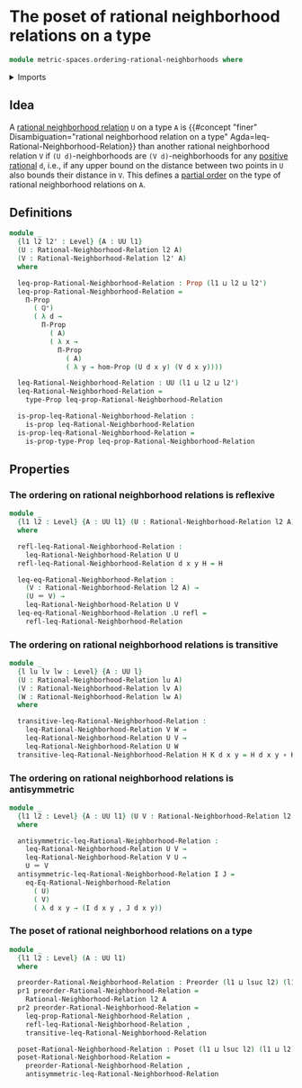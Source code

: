# The poset of rational neighborhood relations on a type

```agda
module metric-spaces.ordering-rational-neighborhoods where
```

<details><summary>Imports</summary>

```agda
open import elementary-number-theory.positive-rational-numbers

open import foundation.binary-relations
open import foundation.dependent-pair-types
open import foundation.function-types
open import foundation.identity-types
open import foundation.propositions
open import foundation.universe-levels

open import metric-spaces.rational-neighborhoods

open import order-theory.posets
open import order-theory.preorders
```

</details>

## Idea

A [rational neighborhood relation](metric-spaces.rational-neighborhoods.md) `U`
on a type `A` is
{{#concept "finer" Disambiguation="rational neighborhood relation on a type" Agda=leq-Rational-Neighborhood-Relation}}
than another rational neighborhood relation `V` if `(U d)`-neighborhoods are
`(V d)`-neighborhoods for any
[positive rational](elementary-number-theory.positive-rational-numbers.md) `d`,
i.e., if any upper bound on the distance between two points in `U` also bounds
their distance in `V`. This defines a [partial order](order-theory.posets.md) on the
type of rational neighborhood relations on `A`.

## Definitions

```agda
module _
  {l1 l2 l2' : Level} {A : UU l1}
  (U : Rational-Neighborhood-Relation l2 A)
  (V : Rational-Neighborhood-Relation l2' A)
  where

  leq-prop-Rational-Neighborhood-Relation : Prop (l1 ⊔ l2 ⊔ l2')
  leq-prop-Rational-Neighborhood-Relation =
    Π-Prop
      ( ℚ⁺)
      ( λ d →
        Π-Prop
          ( A)
          ( λ x →
            Π-Prop
              ( A)
              ( λ y → hom-Prop (U d x y) (V d x y))))

  leq-Rational-Neighborhood-Relation : UU (l1 ⊔ l2 ⊔ l2')
  leq-Rational-Neighborhood-Relation =
    type-Prop leq-prop-Rational-Neighborhood-Relation

  is-prop-leq-Rational-Neighborhood-Relation :
    is-prop leq-Rational-Neighborhood-Relation
  is-prop-leq-Rational-Neighborhood-Relation =
    is-prop-type-Prop leq-prop-Rational-Neighborhood-Relation
```

## Properties

### The ordering on rational neighborhood relations is reflexive

```agda
module _
  {l1 l2 : Level} {A : UU l1} (U : Rational-Neighborhood-Relation l2 A)
  where

  refl-leq-Rational-Neighborhood-Relation :
    leq-Rational-Neighborhood-Relation U U
  refl-leq-Rational-Neighborhood-Relation d x y H = H

  leq-eq-Rational-Neighborhood-Relation :
    (V : Rational-Neighborhood-Relation l2 A) →
    (U ＝ V) →
    leq-Rational-Neighborhood-Relation U V
  leq-eq-Rational-Neighborhood-Relation .U refl =
    refl-leq-Rational-Neighborhood-Relation
```

### The ordering on rational neighborhood relations is transitive

```agda
module _
  {l lu lv lw : Level} {A : UU l}
  (U : Rational-Neighborhood-Relation lu A)
  (V : Rational-Neighborhood-Relation lv A)
  (W : Rational-Neighborhood-Relation lw A)
  where

  transitive-leq-Rational-Neighborhood-Relation :
    leq-Rational-Neighborhood-Relation V W →
    leq-Rational-Neighborhood-Relation U V →
    leq-Rational-Neighborhood-Relation U W
  transitive-leq-Rational-Neighborhood-Relation H K d x y = H d x y ∘ K d x y
```

### The ordering on rational neighborhood relations is antisymmetric

```agda
module _
  {l1 l2 : Level} {A : UU l1} (U V : Rational-Neighborhood-Relation l2 A)
  where

  antisymmetric-leq-Rational-Neighborhood-Relation :
    leq-Rational-Neighborhood-Relation U V →
    leq-Rational-Neighborhood-Relation V U →
    U ＝ V
  antisymmetric-leq-Rational-Neighborhood-Relation I J =
    eq-Eq-Rational-Neighborhood-Relation
      ( U)
      ( V)
      ( λ d x y → (I d x y , J d x y))
```

### The poset of rational neighborhood relations on a type

```agda
module _
  {l1 l2 : Level} (A : UU l1)
  where

  preorder-Rational-Neighborhood-Relation : Preorder (l1 ⊔ lsuc l2) (l1 ⊔ l2)
  pr1 preorder-Rational-Neighborhood-Relation =
    Rational-Neighborhood-Relation l2 A
  pr2 preorder-Rational-Neighborhood-Relation =
    leq-prop-Rational-Neighborhood-Relation ,
    refl-leq-Rational-Neighborhood-Relation ,
    transitive-leq-Rational-Neighborhood-Relation

  poset-Rational-Neighborhood-Relation : Poset (l1 ⊔ lsuc l2) (l1 ⊔ l2)
  poset-Rational-Neighborhood-Relation =
    preorder-Rational-Neighborhood-Relation ,
    antisymmetric-leq-Rational-Neighborhood-Relation
```
